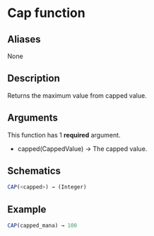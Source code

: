 # Cap function

## Aliases

None

## Description

Returns the maximum value from capped value.

## Arguments

This function has 1 **required** argument.

- capped(CappedValue) → The capped value.

## Schematics

```js
CAP(<capped>) → (Integer)
```

## Example

```js
CAP(capped_mana) → 100
```
